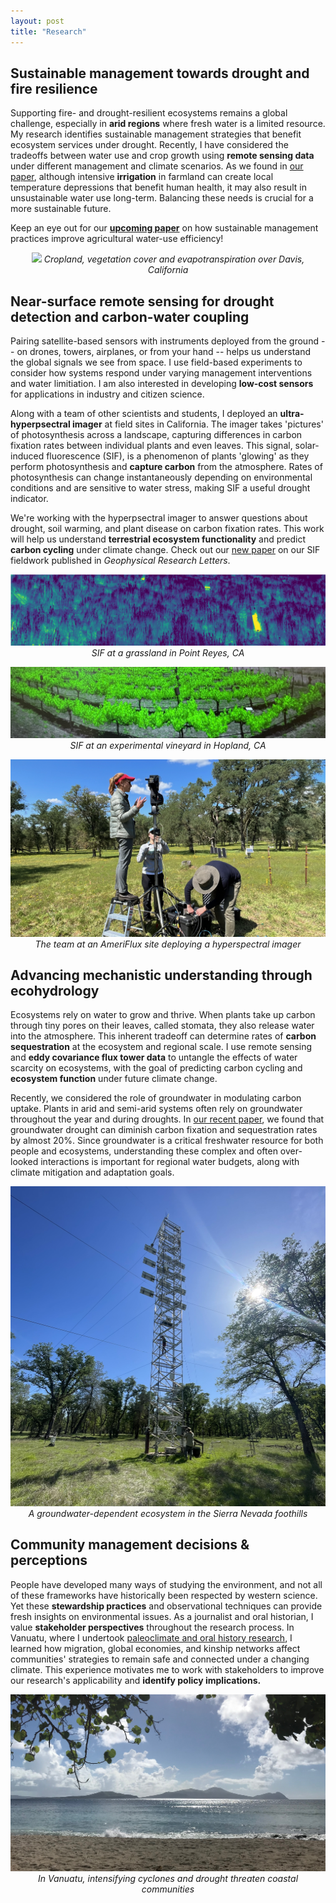 ```yaml
---
layout: post
title: "Research"
---
```


## Sustainable management towards drought and fire resilience
Supporting fire- and drought-resilient ecosystems remains a global challenge, especially in **arid regions** where fresh water is a limited resource. My research identifies sustainable management strategies that benefit ecosystem services under drought. Recently, I have considered the tradeoffs between water use and crop growth using **remote sensing data** under different management and climate scenarios. As we found in [our paper](https://www.sciencedirect.com/science/article/abs/pii/S0140196320300331), although intensive **irrigation** in farmland can create local temperature depressions that benefit human health, it may also result in unsustainable water use long-term. Balancing these needs is crucial for a more sustainable future. 

Keep an eye out for our [**upcoming paper**](https://doi.org/10.21203/rs.3.rs-6322235/v1) on how sustainable management practices improve agricultural water-use efficiency!

<p align="center">
  <img src="/photos/crops2.jpeg">
  <em>Cropland, vegetation cover and evapotranspiration over Davis, California</em>
</p>

## Near-surface remote sensing for drought detection and carbon-water coupling
Pairing satellite-based sensors with instruments deployed from the ground -- on drones, towers, airplanes, or from your hand -- helps us understand the global signals we see from space. I use field-based experiments to consider how systems respond under varying management interventions and water limitiation. I am also interested in developing **low-cost sensors** for applications in industry and citizen science.

Along with a team of other scientists and students, I deployed an **ultra-hyperpsectral imager** at field sites in California. The imager takes 'pictures' of photosynthesis across a landscape, capturing differences in carbon fixation rates between individual plants and even leaves. This signal, solar-induced fluorescence (SIF), is a phenomenon of plants 'glowing' as they perform photosynthesis and **capture carbon** from the atmosphere. Rates of photosynthesis can change instantaneously depending on environmental conditions and are sensitive to water stress, making SIF a useful drought indicator.  

We're working with the hyperpsectral imager to answer questions about drought, soil warming, and plant disease on carbon fixation rates. This work will help us understand **terrestrial ecosystem functionality** and predict **carbon cycling** under climate change. Check out our [new paper](http://dx.doi.org/10.1029/2023GL107429) on our SIF fieldwork published in _Geophysical Research Letters_. 

<p align="center">
  <img src="/photos/sif.png">
  <em>SIF at a grassland in Point Reyes, CA</em>
</p>

<p align="center">
  <img src="/photos/sif2.jpeg">
  <em>SIF at an experimental vineyard in Hopland, CA</em>
</p>

<p align="center">
  <img src="/photos/fieldwork.jpeg">
  <em>The team at an AmeriFlux site deploying a hyperspectral imager </em>
</p>

## Advancing mechanistic understanding through ecohydrology 
Ecosystems rely on water to grow and thrive. When plants take up carbon through tiny pores on their leaves, called stomata, they also release water into the atmosphere. This inherent tradeoff can determine rates of **carbon sequestration** at the ecosystem and regional scale. I use remote sensing and **eddy covariance flux tower data** to untangle the effects of water scarcity on ecosystems, with the goal of predicting carbon cycling and **ecosystem function** under future climate change. 

Recently, we considered the role of groundwater in modulating carbon uptake. Plants in arid and semi-arid systems often rely on groundwater throughout the year and during droughts. In [our recent paper](https://doi.org/10.1016/j.agrformet.2023.109725), we found that groundwater drought can diminish carbon fixation and sequestration rates by almost 20%. Since groundwater is a critical freshwater resource for both people and ecosystems, understanding these complex and often over-looked interactions is important for regional water budgets, along with climate mitigation and adaptation goals.

<p align="center">
  <img src="/photos/tonzi.jpeg">
  <em>A groundwater-dependent ecosystem in the Sierra Nevada foothills</em>
</p>

## Community management decisions & perceptions

People have developed many ways of studying the environment, and not all of these frameworks have historically been respected by western science. Yet these **stewardship practices** and observational techniques can provide fresh insights on environmental issues. As a journalist and oral historian, I value **stakeholder perspectives** throughout the research process. In Vanuatu, where I undertook [paleoclimate and oral history research](https://islandstudies.ca/sites/default/files/ISJRuehrLandGuardiansVanuatu.pdf), I learned how migration, global economies, and kinship networks affect communities' strategies to remain safe and connected under a changing climate. This experience motivates me to work with stakeholders to improve our research's applicability and **identify policy implications.**


<p align="center">
  <img src="/photos/emao.jpeg">
  <em>In Vanuatu, intensifying cyclones and drought threaten coastal communities</em>
</p>
